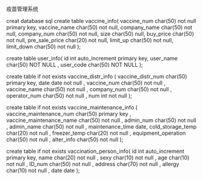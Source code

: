 疫苗管理系统

creat database 
sql 
create table vaccine_info(
    vaccine_num    char(50) not null primary key,
    vaccine_name   char(50) not null,
    company_name   char(50) not null,
    company_num    char(50) not null,
size           char(50) null,
    buy_price      char(50) not null,
    pre_sale_price char(20) not null,
    limit_up       char(50) not null,
    limit_down     char(50) not null
);

create table user_info(
id int auto_increment primary key,
    user_name char(50) NOT NULL ,
    user_code char(50) NOT NULL
);

create table if not exists vaccine_distr_info (
    vaccine_distr_num char(50) primary key,
date date not null ,
    vaccine_num char(50) not null ,
    vaccine_name char(50) not null ,
    company_num char(50) not null ,
    operator_num char(50) not null ,
num int not null
);

create table if not exists vaccine_maintenance_info (
    vaccine_maintenance_num char(50) primary key ,
    vaccine_maintenance_name char(50) not null ,
    admin_num char(50) not null ,
    admin_name char(50) not null ,
    maintenance_time date,
    cold_storage_temp char(20) not null ,
    freezer_temp char(20) not null ,
    equipment_operation char(50) not null ,
    alter_info char(50) not null
);

create table if not exists vaccination_person_info(
id int auto_increment primary key,
name char(20) not null ,
    sexy char(10) not null ,
    age char(10) not null ,
    ID_num char(50) not null ,
    address char(70) not null ,
    allergy char(10) not null ,
date date
);

